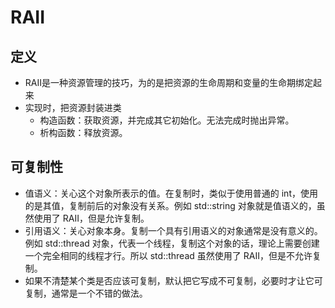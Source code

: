 # RAII
## 定义
- RAII是一种资源管理的技巧，为的是把资源的生命周期和变量的生命期绑定起来
- 实现时，把资源封装进类
  - 构造函数：获取资源，并完成其它初始化。无法完成时抛出异常。
  - 析构函数：释放资源。

## 可复制性
- 值语义：关心这个对象所表示的值。在复制时，类似于使用普通的 int，使用的是其值，复制前后的对象没有关系。例如 std::string 对象就是值语义的，虽然使用了 RAII，但是允许复制。
- 引用语义：关心对象本身。复制一个具有引用语义的对象通常是没有意义的。例如 std::thread 对象，代表一个线程，复制这个对象的话，理论上需要创建一个完全相同的线程才行。所以 std::thread 虽然使用了 RAII，但是不允许复制。
- 如果不清楚某个类是否应该可复制，默认把它写成不可复制，必要时才让它可复制，通常是一个不错的做法。
